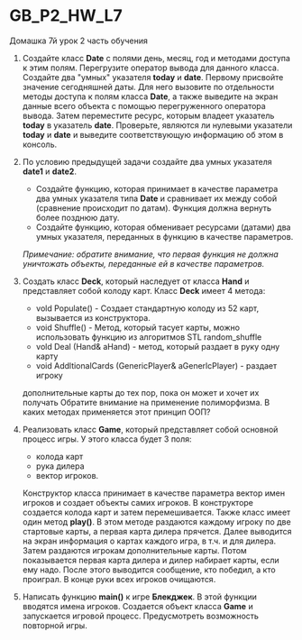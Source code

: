 # GB_P2_HW_L7
Домашка 7й урок 2 часть обучения

1. Создайте класс <b>Date</b> с полями день, месяц, год и методами доступа к этим полям.
Перегрузите оператор вывода для данного класса. Создайте два "умных" указателя <b>today</b> и <b>date</b>. Первому присвойте значение сегодняшней даты. Для него вызовите по отдельности методы доступа к полям класса <b>Date</b>, а также выведите на экран данные всего объекта с помощью перегруженного оператора вывода.
Затем переместите ресурс, которым владеет указатель <b>today</b> в указатель <b>date</b>. Проверьте, являются ли нулевыми указатели <b>today</b> и <b>date</b> и выведите соответствующую информацию об этом в консоль.

2. По условию предыдущей задачи создайте два умных указателя <b>date1</b> и <b>date2</b>.

    - Создайте функцию, которая принимает в качестве параметра два умных указателя типа <b>Date</b> и сравнивает их между собой (сравнение происходит по датам).
    Функция должна вернуть более позднюю дату.
    - Создайте функцию, которая обменивает ресурсами (датами) два умных указателя, переданных в функцию в качестве параметров.

    <i>Примечание: обратите внимание, что первая функция не должна уничтожать объекты, переданные ей в качестве параметров.</i>

3. Создать класс <b>Deck</b>, который наследует от класса <b>Hand</b> и представляет собой колоду карт.
Класс <b>Deck</b> имеет 4 метода:

    - vold Populate() - Создает стандартную колоду из 52 карт, вызывается из конструктора.
    - void Shuffle() - Метод, который тасует карты, можно использовать функцию из алгоритмов STL random_shuffle
    - vold Deal (Hand& aHand) - метод, который раздает в руку одну карту
    - void AddltionalCards (GenericPlayer& aGenerlcPlayer) - раздает игроку

    дополнительные карты до тех пор, пока он может и хочет их получать
Обратите внимание на применение полиморфизма. В каких методах применяется этот
принцип ООП?

4. Реализовать класс <b>Game</b>, который представляет собой основной процесс игры. У этого
класса будет 3 поля:

    - колода карт
    - рука дилера
    - вектор игроков.

    Конструктор класса принимает в качестве параметра вектор имен игроков и создает объекты
самих игроков. В конструкторе создается колода карт и затем перемешивается.
Также класс имеет один метод <b>play()</b>. В этом методе раздаются каждому игроку по две
стартовые карты, а первая карта дилера прячется. Далее выводится на экран информация о
картах каждого игра, в т.ч. и для дилера. Затем раздаются игрокам дополнительные карты.
Потом показывается первая карта дилера и дилер набирает карты, если ему надо. После
этого выводится сообщение, кто победил, а кто проиграл. В конце руки всех игроков
очищаются.

5. Написать функцию <b>main()</b> к игре <b>Блекджек</b>. В этой функции вводятся имена игроков.
Создается объект класса <b>Game</b> и запускается игровой процесс. Предусмотреть возможность
повторной игры.
